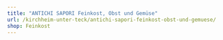 ```yaml
---
title: "ANTICHI SAPORI Feinkost, Obst und Gemüse"
url: /kirchheim-unter-teck/antichi-sapori-feinkost-obst-und-gemuese/
shop: Feinkost
---
```

